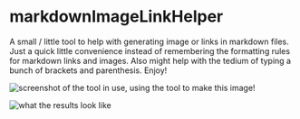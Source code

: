 # markdownImageLinkHelper

A small / little tool to help with generating image or links in markdown files. Just a quick little convenience instead of remembering the formatting rules for markdown links and images. Also might help with the tedium of typing a bunch of brackets and parenthesis. Enjoy!

![screenshot of the tool in use, using the tool to make this image!](https://res.cloudinary.com/benjifri/image/upload/v1658774561/markdown1_kqukyd.jpg)

![what the results look like](https://res.cloudinary.com/benjifri/image/upload/v1658774561/markdown2_uoka4j.jpg)


